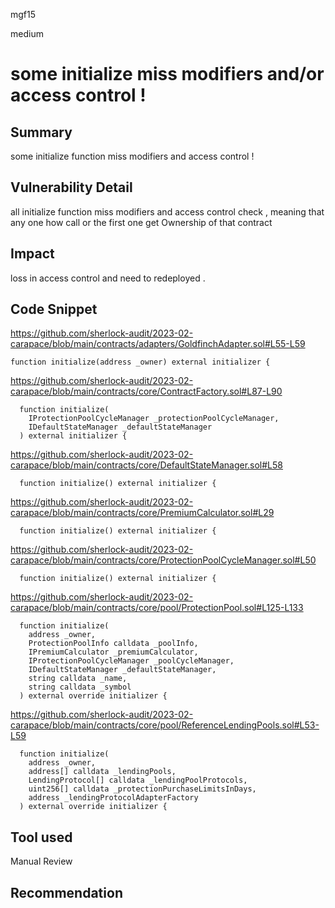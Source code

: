 mgf15

medium

# some initialize miss modifiers and/or access control !

## Summary
some initialize function miss modifiers and access control !

## Vulnerability Detail
all initialize function miss modifiers and access control check , meaning that any one how call or the first one get Ownership of that contract
## Impact
loss in access control and need to redeployed . 
## Code Snippet

https://github.com/sherlock-audit/2023-02-carapace/blob/main/contracts/adapters/GoldfinchAdapter.sol#L55-L59
```solidity
function initialize(address _owner) external initializer {
```

https://github.com/sherlock-audit/2023-02-carapace/blob/main/contracts/core/ContractFactory.sol#L87-L90
```solidity
  function initialize(
    IProtectionPoolCycleManager _protectionPoolCycleManager,
    IDefaultStateManager _defaultStateManager
  ) external initializer {
```

https://github.com/sherlock-audit/2023-02-carapace/blob/main/contracts/core/DefaultStateManager.sol#L58
```solidity
  function initialize() external initializer {
```
https://github.com/sherlock-audit/2023-02-carapace/blob/main/contracts/core/PremiumCalculator.sol#L29
```solidity
  function initialize() external initializer {
```
https://github.com/sherlock-audit/2023-02-carapace/blob/main/contracts/core/ProtectionPoolCycleManager.sol#L50
```solidity
  function initialize() external initializer {
```
https://github.com/sherlock-audit/2023-02-carapace/blob/main/contracts/core/pool/ProtectionPool.sol#L125-L133
```solidity
  function initialize(
    address _owner,
    ProtectionPoolInfo calldata _poolInfo,
    IPremiumCalculator _premiumCalculator,
    IProtectionPoolCycleManager _poolCycleManager,
    IDefaultStateManager _defaultStateManager,
    string calldata _name,
    string calldata _symbol
  ) external override initializer {
```
https://github.com/sherlock-audit/2023-02-carapace/blob/main/contracts/core/pool/ReferenceLendingPools.sol#L53-L59

```solidity
  function initialize(
    address _owner,
    address[] calldata _lendingPools,
    LendingProtocol[] calldata _lendingPoolProtocols,
    uint256[] calldata _protectionPurchaseLimitsInDays,
    address _lendingProtocolAdapterFactory
  ) external override initializer {
```

## Tool used

Manual Review

## Recommendation
